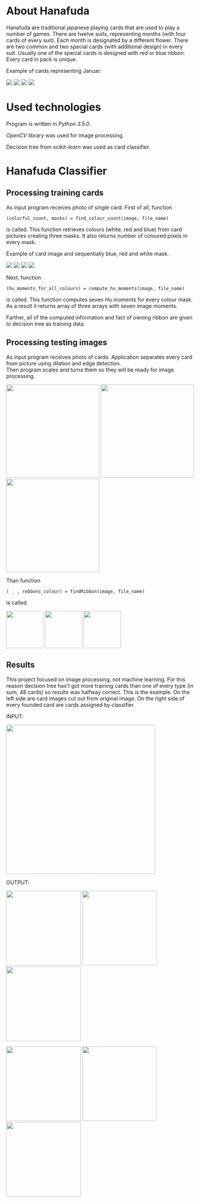 About Hanafuda
==============

Hanafuda are traditional japanese playing cards that are used to play a number of games. There are twelve suits, representing months (with four cards of every suit). Each month is designated by a different flower. There are two common and two special cards (with additional design) in every suit. Usually one of the special cards is designed with red or blue ribbon. Every card in pack is unique.

Example of cards representing Januar:

![](https://github.com/aleker/PyHanafudaClassificator/blob/master/pictures/01-01pkt-0r-a.jpg)
![](https://github.com/aleker/PyHanafudaClassificator/blob/master/pictures/01-01pkt-0r-b.jpg)
![](https://github.com/aleker/PyHanafudaClassificator/blob/master/pictures/01-05pkt-1r.jpg)
![](https://github.com/aleker/PyHanafudaClassificator/blob/master/pictures/01-20pkt-0r.jpg)

Used technologies
=================
Program is written in _Python 3.5.0_. 

_OpenCV_ library was used for image processing.

Decision tree from _scikit-learn_ was used as card classifier.

Hanafuda Classifier
=======================

Processing training cards
-------------------------
As input program receives photo of single card. First of all, function 

```
(colorful_count, masks) = find_colour_count(image, file_name)
```
is called. This function retrieves colours (white, red and blue) from card pictures creating three masks. It also returns number of coloured pixels in every mask.  

Example of card image and sequentially blue, red and white mask.

![](https://github.com/aleker/PyHanafudaClassificator/blob/master/processing_examples/10-05pkt-2r.jpg)
![](https://github.com/aleker/PyHanafudaClassificator/blob/master/processing_examples/10-05pkt-2rb.jpg)
![](https://github.com/aleker/PyHanafudaClassificator/blob/master/processing_examples/10-05pkt-2rr.jpg)
![](https://github.com/aleker/PyHanafudaClassificator/blob/master/processing_examples/10-05pkt-2rw.jpg)

Next, function

```
(hu_moments_for_all_colours) = compute_hu_moments(image, file_name)
```
is called. This function computes seven _Hu moments_ for every colour mask. As a result it returns array of three arrays with seven image moments.

Farther, all of the computed information and fact of owning ribbon are given to decision tree as training data.

Processing testing images
-------------------------

As input program receives photo of cards. Application separates every card from picture using dilation and edge detection.  
Then program scales and turns them so they will be ready for image processing. 

<img src="https://github.com/aleker/PyHanafudaClassificator/blob/master/processing_examples/IMG_20161210_112547380.jpg" width="250"/> <img src="https://github.com/aleker/PyHanafudaClassificator/blob/master/processing_examples/P1110883.JPG" width="250"/> <img src="https://github.com/aleker/PyHanafudaClassificator/blob/master/processing_examples/P1110886.JPG" width="250"/>

Than function

```
( _ , rebbons_colour) = findRibbon(image, file_name)
```
is called.

<img src="https://github.com/aleker/PyHanafudaClassificator/blob/master/processing_examples/IMG_20161210_112743967.jpg" width="100"/> <img src="https://github.com/aleker/PyHanafudaClassificator/blob/master/processing_examples/0IMG_20161210_112743967b.jpg" width="100"/> <img src="https://github.com/aleker/PyHanafudaClassificator/blob/master/processing_examples/0IMG_20161210_112743967.jpg" width="100"/>

Results
-------

This project focused on image processing, not machine learning. For this reason decision tree has't got more training cards than one of every type (in sum, 48 cards) so results was halfway correct.
This is the example. On the left side are card images cut out from original image.
On the right side of every founded card are cards assigned by classifier.

INPUT:

<img src="https://github.com/aleker/PyHanafudaClassificator/blob/master/processing_examples/P11108867.JPG" width="400">

OUTPUT:

<img src="https://github.com/aleker/PyHanafudaClassificator/blob/master/processing_examples/0P1110886.JPG" width="200"/> <img src="https://github.com/aleker/PyHanafudaClassificator/blob/master/processing_examples/1P1110886.JPG" width="200"/> <img src="https://github.com/aleker/PyHanafudaClassificator/blob/master/processing_examples/2P1110886.JPG" width="200"/> 

<img src="https://github.com/aleker/PyHanafudaClassificator/blob/master/processing_examples/3P1110886.JPG" width="200"/> <img src="https://github.com/aleker/PyHanafudaClassificator/blob/master/processing_examples/4P1110886.JPG" width="200"/> <img src="https://github.com/aleker/PyHanafudaClassificator/blob/master/processing_examples/5P1110886.JPG" width="200"/>

